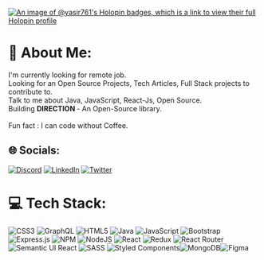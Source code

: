 [![An image of @yasir761's Holopin badges, which is a link to view their full Holopin profile](https://holopin.me/yasir761)](https://holopin.io/@yasir761)
# 💫 About Me:
I'm currently looking for remote job.<br>Looking for an Open Source Projects,  Tech Articles, Full Stack projects to contribute to.<br>Talk to me about Java, JavaScript, React-Js, Open Source. 
<br> Building <b>DIRECTION </b> - An Open-Source library.<br>
<br>Fun fact : I can code without Coffee.<br>


## 🌐 Socials:
[![Discord](https://img.shields.io/badge/Discord-%237289DA.svg?logo=discord&logoColor=white)](htttps://discord.gg/https://discord.gg/dR4AsTjZ) [![LinkedIn](https://img.shields.io/badge/LinkedIn-%230077B5.svg?logo=linkedin&logoColor=white)](https://linkedin.com/in/https://www.linkedin.com/in/mohammad-yasir-b5a8101b4/) [![Twitter](https://img.shields.io/badge/Twitter-%231DA1F2.svg?logo=Twitter&logoColor=white)](https://twitter.com/https://twitter.com/Yasir2912) 

# 💻 Tech Stack:
![CSS3](https://img.shields.io/badge/css3-%231572B6.svg?style=flat-square&logo=css3&logoColor=white) ![GraphQL](https://img.shields.io/badge/-GraphQL-E10098?style=flat-square&logo=graphql&logoColor=white) ![HTML5](https://img.shields.io/badge/html5-%23E34F26.svg?style=flat-square&logo=html5&logoColor=white) ![Java](https://img.shields.io/badge/java-%23ED8B00.svg?style=flat-square&logo=java&logoColor=white) ![JavaScript](https://img.shields.io/badge/javascript-%23323330.svg?style=flat-square&logo=javascript&logoColor=%23F7DF1E)  ![Bootstrap](https://img.shields.io/badge/bootstrap-%23563D7C.svg?style=flat-square&logo=bootstrap&logoColor=white) ![Express.js](https://img.shields.io/badge/express.js-%23404d59.svg?style=flat-square&logo=express&logoColor=%2361DAFB) ![NPM](https://img.shields.io/badge/NPM-%23000000.svg?style=flat-square&logo=npm&logoColor=white) ![NodeJS](https://img.shields.io/badge/node.js-6DA55F?style=flat-square&logo=node.js&logoColor=white) ![React](https://img.shields.io/badge/react-%2320232a.svg?style=flat-square&logo=react&logoColor=%2361DAFB) ![Redux](https://img.shields.io/badge/redux-%23593d88.svg?style=flat-square&logo=redux&logoColor=white) ![React Router](https://img.shields.io/badge/React_Router-CA4245?style=flat-square&logo=react-router&logoColor=white) ![Semantic UI React](https://img.shields.io/badge/Semantic%20UI%20React-%2335BDB2.svg?style=flat-square&logo=SemanticUIReact&logoColor=white) ![SASS](https://img.shields.io/badge/SASS-hotpink.svg?style=flat-square&logo=SASS&logoColor=white) ![Styled Components](https://img.shields.io/badge/styled--components-DB7093?style=flat-square&logo=styled-components&logoColor=white)![MongoDB](https://img.shields.io/badge/MongoDB-%234ea94b.svg?style=flat-square&logo=mongodb&logoColor=white)![Figma](https://img.shields.io/badge/figma-%23F24E1E.svg?style=flat-square&logo=figma&logoColor=white) 

<!-- Proudly created with GPRM ( https://gprm.itsvg.in ) -->

